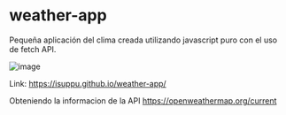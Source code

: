 # weather-app

Pequeña aplicación del clima creada utilizando javascript puro con el uso de fetch API.

![image](https://user-images.githubusercontent.com/84472573/123197381-0d08b700-d471-11eb-862a-6de53d818f7b.png)

Link: https://isuppu.github.io/weather-app/

Obteniendo la informacion de la API https://openweathermap.org/current
